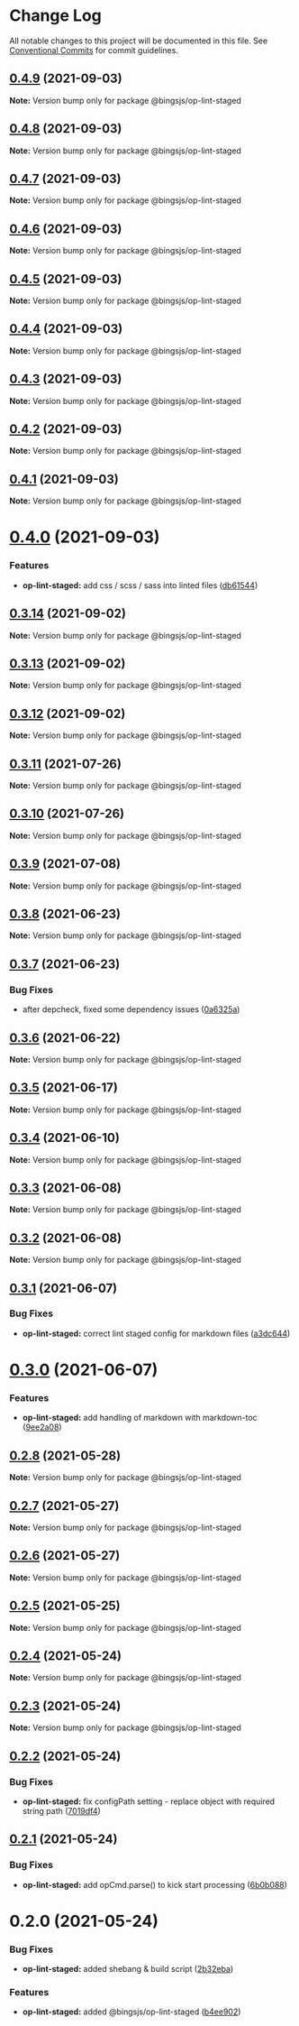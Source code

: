 # Change Log

All notable changes to this project will be documented in this file.
See [Conventional Commits](https://conventionalcommits.org) for commit guidelines.

## [0.4.9](https://github.com/bingtimren/op-tools/compare/@bingsjs/op-lint-staged@0.4.8...@bingsjs/op-lint-staged@0.4.9) (2021-09-03)

**Note:** Version bump only for package @bingsjs/op-lint-staged





## [0.4.8](https://github.com/bingtimren/op-tools/compare/@bingsjs/op-lint-staged@0.4.7...@bingsjs/op-lint-staged@0.4.8) (2021-09-03)

**Note:** Version bump only for package @bingsjs/op-lint-staged





## [0.4.7](https://github.com/bingtimren/op-tools/compare/@bingsjs/op-lint-staged@0.4.6...@bingsjs/op-lint-staged@0.4.7) (2021-09-03)

**Note:** Version bump only for package @bingsjs/op-lint-staged





## [0.4.6](https://github.com/bingtimren/op-tools/compare/@bingsjs/op-lint-staged@0.4.5...@bingsjs/op-lint-staged@0.4.6) (2021-09-03)

**Note:** Version bump only for package @bingsjs/op-lint-staged





## [0.4.5](https://github.com/bingtimren/op-tools/compare/@bingsjs/op-lint-staged@0.4.4...@bingsjs/op-lint-staged@0.4.5) (2021-09-03)

**Note:** Version bump only for package @bingsjs/op-lint-staged





## [0.4.4](https://github.com/bingtimren/op-tools/compare/@bingsjs/op-lint-staged@0.4.3...@bingsjs/op-lint-staged@0.4.4) (2021-09-03)

**Note:** Version bump only for package @bingsjs/op-lint-staged





## [0.4.3](https://github.com/bingtimren/op-tools/compare/@bingsjs/op-lint-staged@0.4.2...@bingsjs/op-lint-staged@0.4.3) (2021-09-03)

**Note:** Version bump only for package @bingsjs/op-lint-staged





## [0.4.2](https://github.com/bingtimren/op-tools/compare/@bingsjs/op-lint-staged@0.4.1...@bingsjs/op-lint-staged@0.4.2) (2021-09-03)

**Note:** Version bump only for package @bingsjs/op-lint-staged





## [0.4.1](https://github.com/bingtimren/op-tools/compare/@bingsjs/op-lint-staged@0.4.0...@bingsjs/op-lint-staged@0.4.1) (2021-09-03)

**Note:** Version bump only for package @bingsjs/op-lint-staged





# [0.4.0](https://github.com/bingtimren/op-tools/compare/@bingsjs/op-lint-staged@0.3.14...@bingsjs/op-lint-staged@0.4.0) (2021-09-03)


### Features

* **op-lint-staged:** add css / scss / sass into linted files ([db61544](https://github.com/bingtimren/op-tools/commit/db61544282925c23db9a546e1826ac5da4616491))





## [0.3.14](https://github.com/bingtimren/op-tools/compare/@bingsjs/op-lint-staged@0.3.13...@bingsjs/op-lint-staged@0.3.14) (2021-09-02)

**Note:** Version bump only for package @bingsjs/op-lint-staged





## [0.3.13](https://github.com/bingtimren/op-tools/compare/@bingsjs/op-lint-staged@0.3.12...@bingsjs/op-lint-staged@0.3.13) (2021-09-02)

**Note:** Version bump only for package @bingsjs/op-lint-staged





## [0.3.12](https://github.com/bingtimren/op-tools/compare/@bingsjs/op-lint-staged@0.3.11...@bingsjs/op-lint-staged@0.3.12) (2021-09-02)

**Note:** Version bump only for package @bingsjs/op-lint-staged





## [0.3.11](https://github.com/bingtimren/op-tools/compare/@bingsjs/op-lint-staged@0.3.10...@bingsjs/op-lint-staged@0.3.11) (2021-07-26)

**Note:** Version bump only for package @bingsjs/op-lint-staged





## [0.3.10](https://github.com/bingtimren/op-tools/compare/@bingsjs/op-lint-staged@0.3.9...@bingsjs/op-lint-staged@0.3.10) (2021-07-26)

**Note:** Version bump only for package @bingsjs/op-lint-staged





## [0.3.9](https://github.com/bingtimren/op-tools/compare/@bingsjs/op-lint-staged@0.3.8...@bingsjs/op-lint-staged@0.3.9) (2021-07-08)

**Note:** Version bump only for package @bingsjs/op-lint-staged





## [0.3.8](https://github.com/bingtimren/op-tools/compare/@bingsjs/op-lint-staged@0.3.7...@bingsjs/op-lint-staged@0.3.8) (2021-06-23)

**Note:** Version bump only for package @bingsjs/op-lint-staged





## [0.3.7](https://github.com/bingtimren/op-tools/compare/@bingsjs/op-lint-staged@0.3.6...@bingsjs/op-lint-staged@0.3.7) (2021-06-23)


### Bug Fixes

* after depcheck, fixed some dependency issues ([0a6325a](https://github.com/bingtimren/op-tools/commit/0a6325aa844ddd02159dbf540313219a84088848))





## [0.3.6](https://github.com/bingtimren/op-tools/compare/@bingsjs/op-lint-staged@0.3.5...@bingsjs/op-lint-staged@0.3.6) (2021-06-22)

**Note:** Version bump only for package @bingsjs/op-lint-staged





## [0.3.5](https://github.com/bingtimren/op-tools/compare/@bingsjs/op-lint-staged@0.3.4...@bingsjs/op-lint-staged@0.3.5) (2021-06-17)

**Note:** Version bump only for package @bingsjs/op-lint-staged





## [0.3.4](https://github.com/bingtimren/op-tools/compare/@bingsjs/op-lint-staged@0.3.3...@bingsjs/op-lint-staged@0.3.4) (2021-06-10)

**Note:** Version bump only for package @bingsjs/op-lint-staged





## [0.3.3](https://github.com/bingtimren/op-tools/compare/@bingsjs/op-lint-staged@0.3.2...@bingsjs/op-lint-staged@0.3.3) (2021-06-08)

**Note:** Version bump only for package @bingsjs/op-lint-staged





## [0.3.2](https://github.com/bingtimren/op-tools/compare/@bingsjs/op-lint-staged@0.3.1...@bingsjs/op-lint-staged@0.3.2) (2021-06-08)

**Note:** Version bump only for package @bingsjs/op-lint-staged





## [0.3.1](https://github.com/bingtimren/op-tools/compare/@bingsjs/op-lint-staged@0.3.0...@bingsjs/op-lint-staged@0.3.1) (2021-06-07)


### Bug Fixes

* **op-lint-staged:** correct lint staged config for markdown files ([a3dc644](https://github.com/bingtimren/op-tools/commit/a3dc644f5fa3cee4bbd9c5801a4cb40eddbc1f6e))





# [0.3.0](https://github.com/bingtimren/op-tools/compare/@bingsjs/op-lint-staged@0.2.8...@bingsjs/op-lint-staged@0.3.0) (2021-06-07)


### Features

* **op-lint-staged:** add handling of markdown with markdown-toc ([9ee2a08](https://github.com/bingtimren/op-tools/commit/9ee2a089d298681db9fe043dffe4e4e0a05bc298))





## [0.2.8](https://github.com/bingtimren/op-tools/compare/@bingsjs/op-lint-staged@0.2.7...@bingsjs/op-lint-staged@0.2.8) (2021-05-28)

**Note:** Version bump only for package @bingsjs/op-lint-staged





## [0.2.7](https://github.com/bingtimren/op-tools/compare/@bingsjs/op-lint-staged@0.2.6...@bingsjs/op-lint-staged@0.2.7) (2021-05-27)

**Note:** Version bump only for package @bingsjs/op-lint-staged





## [0.2.6](https://github.com/bingtimren/op-tools/compare/@bingsjs/op-lint-staged@0.2.5...@bingsjs/op-lint-staged@0.2.6) (2021-05-27)

**Note:** Version bump only for package @bingsjs/op-lint-staged





## [0.2.5](https://github.com/bingtimren/op-tools/compare/@bingsjs/op-lint-staged@0.2.4...@bingsjs/op-lint-staged@0.2.5) (2021-05-25)

**Note:** Version bump only for package @bingsjs/op-lint-staged





## [0.2.4](https://github.com/bingtimren/op-tools/compare/@bingsjs/op-lint-staged@0.2.2...@bingsjs/op-lint-staged@0.2.4) (2021-05-24)

**Note:** Version bump only for package @bingsjs/op-lint-staged





## [0.2.3](https://github.com/bingtimren/op-tools/compare/@bingsjs/op-lint-staged@0.2.2...@bingsjs/op-lint-staged@0.2.3) (2021-05-24)

**Note:** Version bump only for package @bingsjs/op-lint-staged





## [0.2.2](https://github.com/bingtimren/op-tools/compare/@bingsjs/op-lint-staged@0.2.1...@bingsjs/op-lint-staged@0.2.2) (2021-05-24)


### Bug Fixes

* **op-lint-staged:** fix configPath setting - replace object with required string path ([7019df4](https://github.com/bingtimren/op-tools/commit/7019df49471e244f49ab8ec0f94bb523c71aab98))





## [0.2.1](https://github.com/bingtimren/op-tools/compare/@bingsjs/op-lint-staged@0.2.0...@bingsjs/op-lint-staged@0.2.1) (2021-05-24)


### Bug Fixes

* **op-lint-staged:** add opCmd.parse() to kick start processing ([6b0b088](https://github.com/bingtimren/op-tools/commit/6b0b08803056c4aa3244cdfa190fd756cec344db))





# 0.2.0 (2021-05-24)


### Bug Fixes

* **op-lint-staged:** added shebang & build script ([2b32eba](https://github.com/bingtimren/op-tools/commit/2b32eba4156ea86c7b1dc1dd578383a28bae09d9))


### Features

* **op-lint-staged:** added @bingsjs/op-lint-staged ([b4ee902](https://github.com/bingtimren/op-tools/commit/b4ee9027b687a2e1db35fd20d61b2b6f15be8db5))
